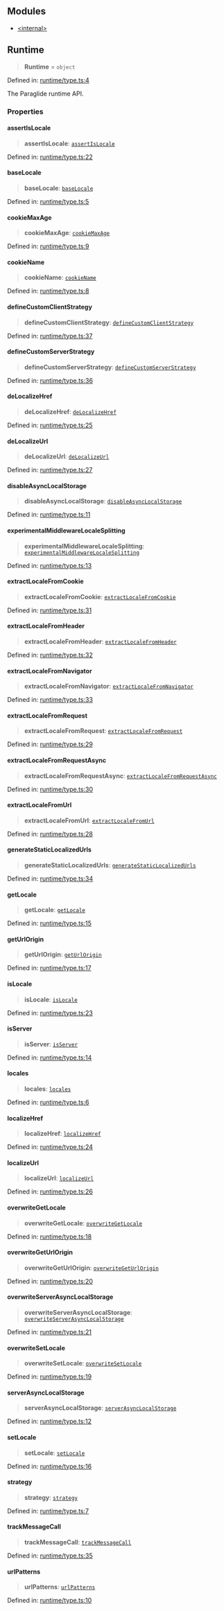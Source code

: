 ## Modules

- [\<internal\>](-internal-.md)

## Runtime

> **Runtime** = `object`

Defined in: [runtime/type.ts:4](https://github.com/opral/monorepo/tree/main/inlang/packages/paraglide/paraglide-js/src/compiler/runtime/type.ts)

The Paraglide runtime API.

### Properties

#### assertIsLocale

> **assertIsLocale**: [`assertIsLocale`](-internal-.md#assertislocale)

Defined in: [runtime/type.ts:22](https://github.com/opral/monorepo/tree/main/inlang/packages/paraglide/paraglide-js/src/compiler/runtime/type.ts)

#### baseLocale

> **baseLocale**: [`baseLocale`](-internal-.md#baselocale)

Defined in: [runtime/type.ts:5](https://github.com/opral/monorepo/tree/main/inlang/packages/paraglide/paraglide-js/src/compiler/runtime/type.ts)

#### cookieMaxAge

> **cookieMaxAge**: [`cookieMaxAge`](-internal-.md#cookiemaxage)

Defined in: [runtime/type.ts:9](https://github.com/opral/monorepo/tree/main/inlang/packages/paraglide/paraglide-js/src/compiler/runtime/type.ts)

#### cookieName

> **cookieName**: [`cookieName`](-internal-.md#cookiename)

Defined in: [runtime/type.ts:8](https://github.com/opral/monorepo/tree/main/inlang/packages/paraglide/paraglide-js/src/compiler/runtime/type.ts)

#### defineCustomClientStrategy

> **defineCustomClientStrategy**: [`defineCustomClientStrategy`](-internal-.md#definecustomclientstrategy)

Defined in: [runtime/type.ts:37](https://github.com/opral/monorepo/tree/main/inlang/packages/paraglide/paraglide-js/src/compiler/runtime/type.ts)

#### defineCustomServerStrategy

> **defineCustomServerStrategy**: [`defineCustomServerStrategy`](-internal-.md#definecustomserverstrategy)

Defined in: [runtime/type.ts:36](https://github.com/opral/monorepo/tree/main/inlang/packages/paraglide/paraglide-js/src/compiler/runtime/type.ts)

#### deLocalizeHref

> **deLocalizeHref**: [`deLocalizeHref`](-internal-.md#delocalizehref)

Defined in: [runtime/type.ts:25](https://github.com/opral/monorepo/tree/main/inlang/packages/paraglide/paraglide-js/src/compiler/runtime/type.ts)

#### deLocalizeUrl

> **deLocalizeUrl**: [`deLocalizeUrl`](-internal-.md#delocalizeurl)

Defined in: [runtime/type.ts:27](https://github.com/opral/monorepo/tree/main/inlang/packages/paraglide/paraglide-js/src/compiler/runtime/type.ts)

#### disableAsyncLocalStorage

> **disableAsyncLocalStorage**: [`disableAsyncLocalStorage`](-internal-.md#disableasynclocalstorage)

Defined in: [runtime/type.ts:11](https://github.com/opral/monorepo/tree/main/inlang/packages/paraglide/paraglide-js/src/compiler/runtime/type.ts)

#### experimentalMiddlewareLocaleSplitting

> **experimentalMiddlewareLocaleSplitting**: [`experimentalMiddlewareLocaleSplitting`](-internal-.md#experimentalmiddlewarelocalesplitting)

Defined in: [runtime/type.ts:13](https://github.com/opral/monorepo/tree/main/inlang/packages/paraglide/paraglide-js/src/compiler/runtime/type.ts)

#### extractLocaleFromCookie

> **extractLocaleFromCookie**: [`extractLocaleFromCookie`](-internal-.md#extractlocalefromcookie)

Defined in: [runtime/type.ts:31](https://github.com/opral/monorepo/tree/main/inlang/packages/paraglide/paraglide-js/src/compiler/runtime/type.ts)

#### extractLocaleFromHeader

> **extractLocaleFromHeader**: [`extractLocaleFromHeader`](-internal-.md#extractlocalefromheader)

Defined in: [runtime/type.ts:32](https://github.com/opral/monorepo/tree/main/inlang/packages/paraglide/paraglide-js/src/compiler/runtime/type.ts)

#### extractLocaleFromNavigator

> **extractLocaleFromNavigator**: [`extractLocaleFromNavigator`](-internal-.md#extractlocalefromnavigator)

Defined in: [runtime/type.ts:33](https://github.com/opral/monorepo/tree/main/inlang/packages/paraglide/paraglide-js/src/compiler/runtime/type.ts)

#### extractLocaleFromRequest

> **extractLocaleFromRequest**: [`extractLocaleFromRequest`](-internal-.md#extractlocalefromrequest)

Defined in: [runtime/type.ts:29](https://github.com/opral/monorepo/tree/main/inlang/packages/paraglide/paraglide-js/src/compiler/runtime/type.ts)

#### extractLocaleFromRequestAsync

> **extractLocaleFromRequestAsync**: [`extractLocaleFromRequestAsync`](-internal-.md#extractlocalefromrequestasync)

Defined in: [runtime/type.ts:30](https://github.com/opral/monorepo/tree/main/inlang/packages/paraglide/paraglide-js/src/compiler/runtime/type.ts)

#### extractLocaleFromUrl

> **extractLocaleFromUrl**: [`extractLocaleFromUrl`](-internal-.md#extractlocalefromurl)

Defined in: [runtime/type.ts:28](https://github.com/opral/monorepo/tree/main/inlang/packages/paraglide/paraglide-js/src/compiler/runtime/type.ts)

#### generateStaticLocalizedUrls

> **generateStaticLocalizedUrls**: [`generateStaticLocalizedUrls`](-internal-.md#generatestaticlocalizedurls)

Defined in: [runtime/type.ts:34](https://github.com/opral/monorepo/tree/main/inlang/packages/paraglide/paraglide-js/src/compiler/runtime/type.ts)

#### getLocale

> **getLocale**: [`getLocale`](-internal-.md#getlocale-2)

Defined in: [runtime/type.ts:15](https://github.com/opral/monorepo/tree/main/inlang/packages/paraglide/paraglide-js/src/compiler/runtime/type.ts)

#### getUrlOrigin

> **getUrlOrigin**: [`getUrlOrigin`](-internal-.md#geturlorigin)

Defined in: [runtime/type.ts:17](https://github.com/opral/monorepo/tree/main/inlang/packages/paraglide/paraglide-js/src/compiler/runtime/type.ts)

#### isLocale

> **isLocale**: [`isLocale`](-internal-.md#islocale)

Defined in: [runtime/type.ts:23](https://github.com/opral/monorepo/tree/main/inlang/packages/paraglide/paraglide-js/src/compiler/runtime/type.ts)

#### isServer

> **isServer**: [`isServer`](-internal-.md#isserver)

Defined in: [runtime/type.ts:14](https://github.com/opral/monorepo/tree/main/inlang/packages/paraglide/paraglide-js/src/compiler/runtime/type.ts)

#### locales

> **locales**: [`locales`](-internal-.md#locales)

Defined in: [runtime/type.ts:6](https://github.com/opral/monorepo/tree/main/inlang/packages/paraglide/paraglide-js/src/compiler/runtime/type.ts)

#### localizeHref

> **localizeHref**: [`localizeHref`](-internal-.md#localizehref)

Defined in: [runtime/type.ts:24](https://github.com/opral/monorepo/tree/main/inlang/packages/paraglide/paraglide-js/src/compiler/runtime/type.ts)

#### localizeUrl

> **localizeUrl**: [`localizeUrl`](-internal-.md#localizeurl)

Defined in: [runtime/type.ts:26](https://github.com/opral/monorepo/tree/main/inlang/packages/paraglide/paraglide-js/src/compiler/runtime/type.ts)

#### overwriteGetLocale

> **overwriteGetLocale**: [`overwriteGetLocale`](-internal-.md#overwritegetlocale)

Defined in: [runtime/type.ts:18](https://github.com/opral/monorepo/tree/main/inlang/packages/paraglide/paraglide-js/src/compiler/runtime/type.ts)

#### overwriteGetUrlOrigin

> **overwriteGetUrlOrigin**: [`overwriteGetUrlOrigin`](-internal-.md#overwritegeturlorigin)

Defined in: [runtime/type.ts:20](https://github.com/opral/monorepo/tree/main/inlang/packages/paraglide/paraglide-js/src/compiler/runtime/type.ts)

#### overwriteServerAsyncLocalStorage

> **overwriteServerAsyncLocalStorage**: [`overwriteServerAsyncLocalStorage`](-internal-.md#overwriteserverasynclocalstorage)

Defined in: [runtime/type.ts:21](https://github.com/opral/monorepo/tree/main/inlang/packages/paraglide/paraglide-js/src/compiler/runtime/type.ts)

#### overwriteSetLocale

> **overwriteSetLocale**: [`overwriteSetLocale`](-internal-.md#overwritesetlocale)

Defined in: [runtime/type.ts:19](https://github.com/opral/monorepo/tree/main/inlang/packages/paraglide/paraglide-js/src/compiler/runtime/type.ts)

#### serverAsyncLocalStorage

> **serverAsyncLocalStorage**: [`serverAsyncLocalStorage`](-internal-.md#serverasynclocalstorage)

Defined in: [runtime/type.ts:12](https://github.com/opral/monorepo/tree/main/inlang/packages/paraglide/paraglide-js/src/compiler/runtime/type.ts)

#### setLocale

> **setLocale**: [`setLocale`](-internal-.md#setlocale-1)

Defined in: [runtime/type.ts:16](https://github.com/opral/monorepo/tree/main/inlang/packages/paraglide/paraglide-js/src/compiler/runtime/type.ts)

#### strategy

> **strategy**: [`strategy`](-internal-.md#strategy)

Defined in: [runtime/type.ts:7](https://github.com/opral/monorepo/tree/main/inlang/packages/paraglide/paraglide-js/src/compiler/runtime/type.ts)

#### trackMessageCall

> **trackMessageCall**: [`trackMessageCall`](-internal-.md#trackmessagecall)

Defined in: [runtime/type.ts:35](https://github.com/opral/monorepo/tree/main/inlang/packages/paraglide/paraglide-js/src/compiler/runtime/type.ts)

#### urlPatterns

> **urlPatterns**: [`urlPatterns`](-internal-.md#urlpatterns)

Defined in: [runtime/type.ts:10](https://github.com/opral/monorepo/tree/main/inlang/packages/paraglide/paraglide-js/src/compiler/runtime/type.ts)
